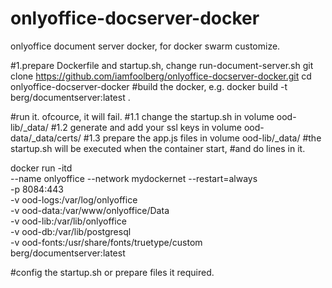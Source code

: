 # onlyoffice-docserver-docker
onlyoffice document server docker, for docker swarm customize.


#1.prepare Dockerfile and startup.sh, change run-document-server.sh
git clone https://github.com/iamfoolberg/onlyoffice-docserver-docker.git
cd onlyoffice-docserver-docker
#build the docker, e.g.
docker build -t berg/documentserver:latest .

#run it. ofcource, it will fail.
#1.1 change the startup.sh in volume ood-lib/_data/
#1.2 generate and add your ssl keys in volume ood-data/_data/certs/
#1.3 prepare the app.js files in volume ood-lib/_data/
#the startup.sh will be executed when the container start,
#and do lines in it.

docker run -itd \
        --name onlyoffice --network mydockernet --restart=always \
        -p 8084:443 \
        -v ood-logs:/var/log/onlyoffice \
        -v ood-data:/var/www/onlyoffice/Data \
        -v ood-lib:/var/lib/onlyoffice \
        -v ood-db:/var/lib/postgresql \
        -v ood-fonts:/usr/share/fonts/truetype/custom \
berg/documentserver:latest

#config the startup.sh or prepare files it required.
